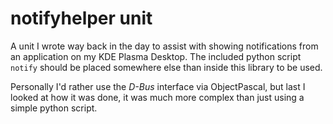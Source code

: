 # notifyhelper unit

A unit I wrote way back in the day to assist with showing notifications from an application on my KDE Plasma Desktop.  The included python script `notify` should be placed somewhere else than inside this library to be used.

Personally I'd rather use the *D-Bus* interface via ObjectPascal, but last I looked at how it was done, it was much more complex than just using a simple python script.
